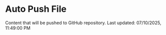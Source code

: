 # Auto Push File

Content that will be pushed to GitHub repository.
Last updated: 07/10/2025, 11:49:00 PM